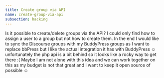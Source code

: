 ```yaml
---
title: Create group via API
name: create-group-via-api
subsection: hacking
---
```


Is it possible to create/delete groups via the API? I could only find how to assign a user to a group but not how to create them. In the end I would like to sync the Discourse groups with my BuddyPress groups as I want to replace bbPress but I like the actual integration it has with BuddyPress ☺ unfortunately the php api is a bit behind so it looks like a rocky way to get there :( Maybe I am not alone with this idea and we can work together on this as my budget is not that great and I want to keep it open source of possible ☺
